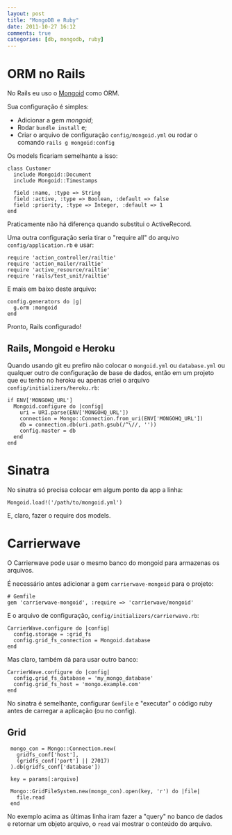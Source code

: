 ```yaml
---
layout: post
title: "MongoDB e Ruby"
date: 2011-10-27 16:12
comments: true
categories: [db, mongodb, ruby]
---
```


# ORM no Rails

No Rails eu uso o [Mongoid](http://mongoid.org) como ORM.

Sua configuração é simples:

* Adicionar a gem *mongoid*;
* Rodar `bundle install` e;
* Criar o arquivo de configuração `config/mongoid.yml` ou rodar o comando
`rails g mongoid:config`

Os models ficariam semelhante a isso:

    class Customer
      include Mongoid::Document
      include Mongoid::Timestamps

      field :name, :type => String
      field :active, :type => Boolean, :default => false
      field :priority, :type => Integer, :default => 1
    end

Praticamente não há diferença quando substitui o ActiveRecord.

Uma outra configuração seria tirar o "require all" do arquivo
`config/application.rb` e usar:

    require 'action_controller/railtie'
    require 'action_mailer/railtie'
    require 'active_resource/railtie'
    require 'rails/test_unit/railtie'

E mais em baixo deste arquivo:

    config.generators do |g|
      g.orm :mongoid
    end

Pronto, Rails configurado!

## Rails, Mongoid e Heroku

Quando usando git eu prefiro não colocar o `mongoid.yml` ou `database.yml`
ou qualquer outro de configuração de base de dados, então em um projeto
que eu tenho no heroku eu apenas criei o arquivo
`config/initializers/heroku.rb`:

    if ENV['MONGOHQ_URL']
      Mongoid.configure do |config|
        uri = URI.parse(ENV['MONGOHQ_URL'])
        connection = Mongo::Connection.from_uri(ENV['MONGOHQ_URL'])
        db = connection.db(uri.path.gsub(/^\//, ''))
        config.master = db
      end
    end

# Sinatra

No sinatra só precisa colocar em algum ponto da app a linha:

    Mongoid.load!('/path/to/mongoid.yml')

E, claro, fazer o require dos models.

# Carrierwave

O Carrierwave pode usar o mesmo banco do mongoid para armazenas os arquivos.

É necessário antes adicionar a gem `carrierwave-mongoid` para o projeto:

    # Gemfile
    gem 'carrierwave-mongoid', :require => 'carrierwave/mongoid'

E o arquivo de configuração, `config/initializers/carrierwave.rb`:

    CarrierWave.configure do |config|
      config.storage = :grid_fs
      config.grid_fs_connection = Mongoid.database
    end

Mas claro, também dá para usar outro banco:

    CarrierWave.configure do |config|
      config.grid_fs_database = 'my_mongo_database'
      config.grid_fs_host = 'mongo.example.com'
    end

No sinatra é semelhante, configurar `Gemfile` e "executar" o código ruby
antes de carregar a aplicação (ou no config).

## Grid

     mongo_con = Mongo::Connection.new(
       gridfs_conf['host'],
       (gridfs_conf['port'] || 27017)
     ).db(gridfs_conf['database'])

     key = params[:arquivo]

     Mongo::GridFileSystem.new(mongo_con).open(key, 'r') do |file|
       file.read
     end

No exemplo acima as últimas linha iram fazer a "query" no banco de dados
e retornar um objeto arquivo, o `read` vai mostrar o conteúdo do arquivo.
